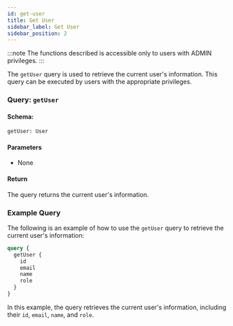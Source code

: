 ```yaml
---
id: get-user
title: Get User
sidebar_label: Get User
sidebar_position: 2
---
```


:::note
The functions described is accessible only to users with ADMIN privileges.
:::

The `getUser` query is used to retrieve the current user's information. This query can be executed by users with the appropriate privileges.

### Query: `getUser`

#### Schema:
```graphql
getUser: User
```

#### Parameters

- None

#### Return

The query returns the current user's information.

### Example Query

The following is an example of how to use the `getUser` query to retrieve the current user's information:

```graphql
query {
  getUser {
    id
    email
    name
    role
  }
}
```

In this example, the query retrieves the current user's information, including their `id`, `email`, `name`, and `role`.